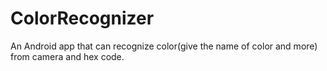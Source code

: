 # ColorRecognizer
An Android app that can recognize color(give the name of color and more) from camera and hex code.
